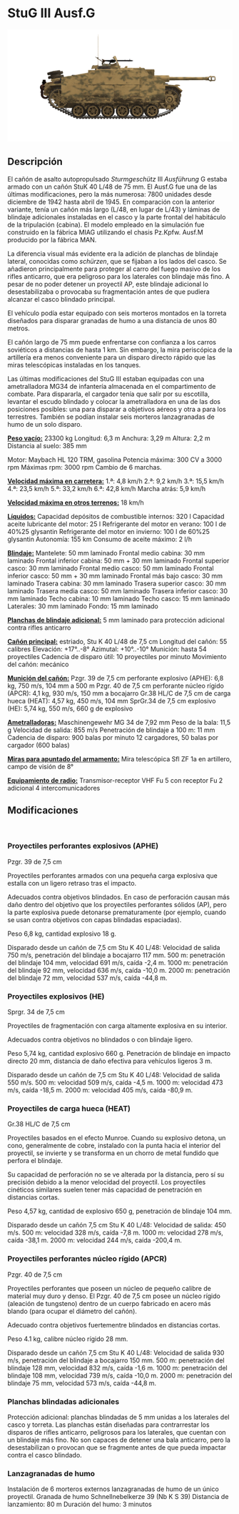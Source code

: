 ﻿# StuG III Ausf.G

![_stugiii-g](../images/_stugiii-g.png)

## Descripción

El cañón de asalto autopropulsado <i>Sturmgeschütz</i> III <i>Ausführung</i> G estaba armado con un cañón StuK 40 L/48 de 75 mm. El Ausf.G fue una de las últimas modificaciones, pero la más numerosa: 7800 unidades desde diciembre de 1942 hasta abril de 1945. En comparación con la anterior variante, tenía un cañón más largo (L/48, en lugar de L/43) y láminas de blindaje adicionales instaladas en el casco y la parte frontal del habitáculo de la tripulación (cabina). El modelo empleado en la simulación fue construido en la fábrica MIAG utilizando el chasis Pz.Kpfw. Ausf.M producido por la fábrica MAN.

La diferencia visual más evidente era la adición de planchas de blindaje lateral, conocidas como <i>schürzen</i>, que se fijaban a los lados del casco. Se añadieron principalmente para proteger al carro del fuego masivo de los rifles anticarro, que era peligroso para los laterales con blindaje más fino. A pesar de no poder detener un proyectil AP, este blindaje adicional lo desestabilizaba o provocaba su fragmentación antes de que pudiera alcanzar el casco blindado principal.

El vehículo podía estar equipado con seis morteros montados en la torreta diseñados para disparar granadas de humo a una distancia de unos 80 metros.

El cañón largo de 75 mm puede enfrentarse con confianza a los carros soviéticos a distancias de hasta 1 km. Sin embargo, la mira periscópica de la artillería era menos conveniente para un disparo directo rápido que las miras telescópicas instaladas en los tanques.

Las últimas modificaciones del StuG III estaban equipadas con una ametralladora MG34 de infantería almacenada en el compartimento de combate. Para dispararla, el cargador tenía que salir por su escotilla, levantar el escudo blindado y colocar la ametralladora en una de las dos posiciones posibles: una para disparar a objetivos aéreos y otra a para los terrestres. También se podían instalar seis morteros lanzagranadas de humo de un solo disparo.

<b><u>Peso vacío:</u></b> 23300 kg
Longitud: 6,3 m
Anchura: 3,29 m
Altura: 2,2 m
Distancia al suelo: 385 mm

Motor: Maybach HL 120 TRM, gasolina
Potencia máxima: 300 CV a 3000 rpm
Máximas rpm: 3000 rpm
Cambio de 6 marchas.

<b><u>Velocidad máxima en carretera:</u></b>
1.ª: 4,8 km/h
2.ª: 9,2 km/h
3.ª: 15,5 km/h
4.ª: 23,5 km/h
5.ª: 33,2 km/h
6.ª: 42,8 km/h
Marcha atrás: 5,9 km/h

<b><u>Velocidad máxima en otros terrenos:</u></b> 18 km/h

<b><u>Líquidos:</u></b>
Capacidad depósitos de combustible internos: 320 l
Capacidad aceite lubricante del motor: 25 l
Refrigerante del motor en verano: 100 l de 40%25 glysantin
Refrigerante del motor en invierno: 100 l de 60%25 glysantin
Autonomía: 155 km
Consumo de aceite máximo: 2 l/h

<b><u>Blindaje:</u></b>
Mantelete: 50 mm laminado
Frontal medio cabina: 30 mm laminado
Frontal inferior cabina: 50 mm + 30 mm laminado
Frontal superior casco: 30 mm laminado
Frontal medio casco: 50 mm laminado
Frontal inferior casco: 50 mm + 30 mm laminado
Frontal más bajo casco: 30 mm laminado
Trasera cabina: 30 mm laminado
Trasera superior casco: 30 mm laminado
Trasera media casco: 50 mm laminado
Trasera inferior casco: 30 mm laminado
Techo cabina: 10 mm laminado
Techo casco: 15 mm laminado
Laterales: 30 mm laminado
Fondo: 15 mm laminado

<b><u>Planchas de blindaje adicional:</u></b>
5 mm laminado para protección adicional contra rifles anticarro

<b><u>Cañón principal:</u></b> estriado, Stu K 40 L/48 de 7,5 cm
Longitud del cañón: 55 calibres
Elevación: +17°..-8°
Azimutal: +10°..-10°
Munición: hasta 54 proyectiles
Cadencia de disparo útil: 10 proyectiles por minuto
Movimiento del cañón: mecánico

<b><u>Munición del cañón:</u></b>
Pzgr. 39 de 7,5 cm perforante explosivo (APHE): 6,8 kg, 750 m/s, 104 mm a 500 m
Pzgr. 40 de 7,5 cm perforante núcleo rígido (APCR): 4,1 kg, 930 m/s, 150 mm a bocajarro
Gr.38 HL/С de 7,5 cm de carga hueca (HEAT): 4,57 kg, 450 m/s, 104 mm
SprGr.34 de 7,5 cm explosivo (HE): 5,74 kg, 550 m/s, 660 g de explosivo

<b><u>Ametralladoras:</u></b> Maschinengewehr MG 34 de 7,92 mm
Peso de la bala: 11,5 g
Velocidad de salida: 855 m/s
Penetración de blindaje a 100 m: 11 mm
Cadencia de disparo: 900 balas por minuto
12 cargadores, 50 balas por cargador (600 balas)

<b><u>Miras para apuntado del armamento:</u></b>
Mira telescópica Sfl ZF 1a en artillero, campo de visión de 8°

<b><u>Equipamiento de radio:</u></b>
Transmisor-receptor VHF Fu 5 con receptor Fu 2 adicional
4 intercomunicadores


## Modificaciones
﻿

### Proyectiles perforantes explosivos (APHE)

Pzgr. 39 de 7,5 cm

Proyectiles perforantes armados con una pequeña carga explosiva que estalla con un ligero retraso tras el impacto.

Adecuados contra objetivos blindados. En caso de perforación causan más daño dentro del objetivo que los proyectiles perforantes sólidos (AP), pero la parte explosiva puede detonarse prematuramente (por ejemplo, cuando se usan contra objetivos con capas blindadas espaciadas).

Peso 6,8 kg, cantidad explosivo 18 g.

Disparado desde un cañón de 7,5 cm Stu K 40 L/48:
Velocidad de salida 750 m/s, penetración del blindaje a bocajarro 117 mm.
500 m: penetración del blindaje 104 mm, velocidad 691 m/s, caída -2,4 m.
1000 m: penetración del blindaje 92 mm, velocidad 636 m/s, caída -10,0 m.
2000 m: penetración del blindaje 72 mm, velocidad 537 m/s, caída -44,8 m.﻿

### Proyectiles explosivos (HE)

Sprgr. 34 de 7,5 cm

Proyectiles de fragmentación con carga altamente explosiva en su interior.

Adecuados contra objetivos no blindados o con blindaje ligero.

Peso 5,74 kg, cantidad explosivo 660 g.
Penetración de blindaje en impacto directo 20 mm, distancia de daño efectiva para vehículos ligeros 3 m.

Disparado desde un cañón de 7,5 cm Stu K 40 L/48:
Velocidad de salida 550 m/s.
500 m: velocidad 509 m/s, caída -4,5 m.
1000 m: velocidad 473 m/s, caída -18,5 m.
2000 m: velocidad 405 m/s, caída -80,9 m.﻿

### Proyectiles de carga hueca (HEAT)

Gr.38 HL/С de 7,5 cm

Proyectiles basados en el efecto Munroe. Cuando su explosivo detona, un cono, generalmente de cobre, instalado con la punta hacia el interior del proyectil, se invierte y se transforma en un chorro de metal fundido que perfora el blindaje.

Su capacidad de perforación no se ve alterada por la distancia, pero sí su precisión debido a la menor velocidad del proyectil. Los proyectiles cinéticos similares suelen tener más capacidad de penetración en distancias cortas.

Peso 4,57 kg, cantidad de explosivo 650 g, penetración de blindaje 104 mm.

Disparado desde un cañón 7,5 cm Stu K 40 L/48:
Velocidad de salida: 450 m/s.
500 m: velocidad 328 m/s, caída -7,8 m.
1000 m: velocidad 278 m/s, caída -38,1 m.
2000 m: velocidad 244 m/s, caída -200,4 m.﻿

### Proyectiles perforantes núcleo rígido (APCR)

Pzgr. 40 de 7,5 cm

Proyectiles perforantes que poseen un núcleo de pequeño calibre de material muy duro y denso. El Pzgr. 40 de 7,5 cm posee un núcleo rígido (aleación de tungsteno) dentro de un cuerpo fabricado en acero más blando (para ocupar el diámetro del cañón).

Adecuado contra objetivos fuertementre blindados en distancias cortas.

Peso 4.1 kg, calibre núcleo rígido 28 mm.

Disparado desde un cañón 7,5 cm Stu K 40 L/48:
Velocidad de salida 930 m/s, penetración del blindaje a bocajarro 150 mm.
500 m: penetración del blindaje 128 mm, velocidad 832 m/s, caída -1,6 m.
1000 m: penetración del blindaje 108 mm, velocidad 739 m/s, caída -10,0 m.
2000 m: penetración del blindaje 75 mm, velocidad 573 m/s, caída -44,8 m.﻿

### Planchas blindadas adicionales

Protección adicional: planchas blindadas de 5 mm unidas a los laterales del casco y torreta.
Las planchas están diseñadas para contrarrestar los disparos de rifles anticarro, peligrosos para los laterales, que cuentan con un blindaje más fino. No son capaces de detener una bala anticarro, pero la desestabilizan o provocan que se fragmente antes de que pueda impactar contra el casco blindado.﻿

### Lanzagranadas de humo

Instalación de 6 morteros externos lanzagranadas de humo de un único proyectil.
Granada de humo Schnellnebelkerze 39 (Nb K S 39)
Distancia de lanzamiento: 80 m
Duración del humo: 3 minutos